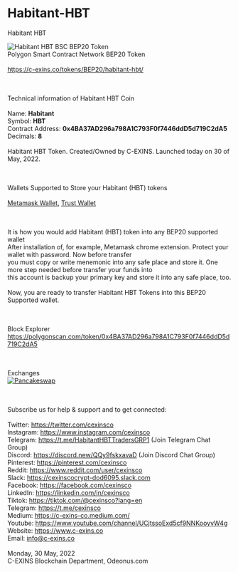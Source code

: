 # Habitant-HBT
Habitant HBT

<img src="https://c-exins.co/tokens/BEP20/habitant-hbt/images/Habitant-HBT-Coin-200x.png" title="Habitant HBT BSC BEP20 Token" /><br/>
Polygon Smart Contract Network BEP20 Token<br/>
<br/>
https://c-exins.co/tokens/BEP20/habitant-hbt/<br/>
<br/><br/>


Technical information of Habitant HBT Coin<br/>
<br/>
Name: <b>Habitant</b><br/>
Symbol: <b>HBT</b><br/>
Contract Address: <b>0x4BA37AD296a798A1C793F0f7446ddD5d719C2dA5</b><br/>
Decimals: <b>8</b><br/>
<br/>
Habitant HBT Token. Created/Owned by C-EXINS. Launched today on 30 of May, 2022.<br/>
<br/><br/>


Wallets Supported to Store your Habitant (HBT) tokens<br/>
<br/>
<a href="https://microsoftedge.microsoft.com/addons/detail/metamask/ejbalbakoplchlghecdalmeeeajnimhm?hl=en-US" title="Habitant HBT on Metamask">Metamask Wallet</a>, <a href="https://trustwallet.com/dl/apk" title="Habitant HBT on Trust">Trust Wallet</a><br/>
<br/><br/>


It is how you would add Habitant (HBT) token into any BEP20 supported wallet<br/>
After installation of, for example, Metamask chrome extension. Protect your wallet with password. Now before transfer<br/>
you must copy or write menemonic into any safe place and store it. One more step needed before transfer your funds into<br/>
this account is backup your primary key and store it into any safe place, too.<br/>
<br/>
Now, you are ready to transfer Habitant HBT Tokens into this BEP20 Supported wallet.<br/>
<br/><br/>


Block Explorer<br/>
https://polygonscan.com/token/0x4BA37AD296a798A1C793F0f7446ddD5d719C2dA5<br/>
<br/><br/>


Exchanges<br/>
<a href="https://pancakeswap.finance/swap?outputCurrency=0x4BA37AD296a798A1C793F0f7446ddD5d719C2dA5" title="Habitant HBT on Pancakeswap"><img src="https://c-exins.co/tokens/BEP20/habitant-hbt/images/pancake.finace.png" title="Pancakeswap" /></a>
<br/>
<br/><br/>



Subscribe us for help & support and to get connected:<br/>
<br/>
Twitter: https://twitter.com/cexinsco<br/>
Instagram: https://www.instagram.com/cexinsco<br/>
Telegram: https://t.me/HabitantHBTTradersGRP1 (Join Telegram Chat Group)<br/>
Discord: https://discord.new/QQy9fskxavaD (Join Discord Chat Group)<br/>
Pinterest: https://pinterest.com/cexinsco<br/>
Reddit: https://www.reddit.com/user/cexinsco<br/>
Slack: https://cexinscocrypt-dod6095.slack.com<br/>
Facebook: https://facebook.com/cexinsco<br/>
LinkedIn: https://linkedin.com/in/cexinsco<br/>
Tiktok: https://tiktok.com/@cexinsco?lang=en<br/>
Telegram: https://t.me/cexinsco<br/>
Medium: https://c-exins-co.medium.com/<br/>
Youtube: https://www.youtube.com/channel/UCjtssoExd5cf9NNKooyvW4g<br/>
Website: https://www.c-exins.co<br/>
Email: info@c-exins.co<br/>
<br/>
Monday, 30 May, 2022<br/>
C-EXINS Blockchain Department, Odeonus.com<br/>
<br/><br/>
